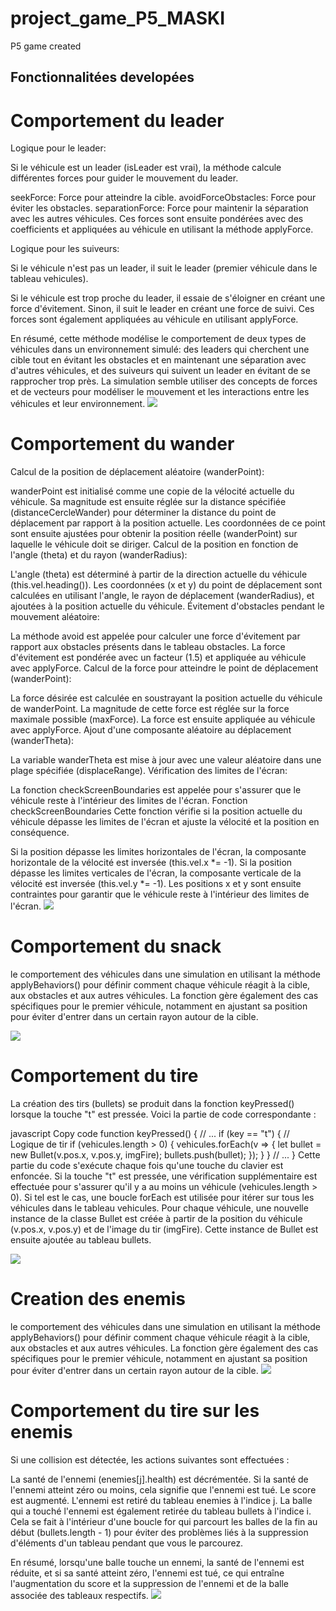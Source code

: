 # project_game_P5_MASKI
P5 game created
<h2>Fonctionnalitées developées</h2>
<h1>Comportement du leader</h1>
Logique pour le leader:

Si le véhicule est un leader (isLeader est vrai), la méthode calcule différentes forces pour guider le mouvement du leader.

seekForce: Force pour atteindre la cible.
avoidForceObstacles: Force pour éviter les obstacles.
separationForce: Force pour maintenir la séparation avec les autres véhicules.
Ces forces sont ensuite pondérées avec des coefficients et appliquées au véhicule en utilisant la méthode applyForce.

Logique pour les suiveurs:

Si le véhicule n'est pas un leader, il suit le leader (premier véhicule dans le tableau vehicules).

Si le véhicule est trop proche du leader, il essaie de s'éloigner en créant une force d'évitement.
Sinon, il suit le leader en créant une force de suivi.
Ces forces sont également appliquées au véhicule en utilisant applyForce.

En résumé, cette méthode modélise le comportement de deux types de véhicules dans un environnement simulé: des leaders qui cherchent une cible tout en évitant les obstacles et en maintenant une séparation avec d'autres véhicules, et des suiveurs qui suivent un leader en évitant de se rapprocher trop près. La simulation semble utiliser des concepts de forces et de vecteurs pour modéliser le mouvement et les interactions entre les véhicules et leur environnement.
<img src="capture/leaderComportment.png"></img>
<h1>Comportement du wander</h1>
Calcul de la position de déplacement aléatoire (wanderPoint):

wanderPoint est initialisé comme une copie de la vélocité actuelle du véhicule.
Sa magnitude est ensuite réglée sur la distance spécifiée (distanceCercleWander) pour déterminer la distance du point de déplacement par rapport à la position actuelle.
Les coordonnées de ce point sont ensuite ajustées pour obtenir la position réelle (wanderPoint) sur laquelle le véhicule doit se diriger.
Calcul de la position en fonction de l'angle (theta) et du rayon (wanderRadius):

L'angle (theta) est déterminé à partir de la direction actuelle du véhicule (this.vel.heading()).
Les coordonnées (x et y) du point de déplacement sont calculées en utilisant l'angle, le rayon de déplacement (wanderRadius), et ajoutées à la position actuelle du véhicule.
Évitement d'obstacles pendant le mouvement aléatoire:

La méthode avoid est appelée pour calculer une force d'évitement par rapport aux obstacles présents dans le tableau obstacles.
La force d'évitement est pondérée avec un facteur (1.5) et appliquée au véhicule avec applyForce.
Calcul de la force pour atteindre le point de déplacement (wanderPoint):

La force désirée est calculée en soustrayant la position actuelle du véhicule de wanderPoint.
La magnitude de cette force est réglée sur la force maximale possible (maxForce).
La force est ensuite appliquée au véhicule avec applyForce.
Ajout d'une composante aléatoire au déplacement (wanderTheta):

La variable wanderTheta est mise à jour avec une valeur aléatoire dans une plage spécifiée (displaceRange).
Vérification des limites de l'écran:

La fonction checkScreenBoundaries est appelée pour s'assurer que le véhicule reste à l'intérieur des limites de l'écran.
Fonction checkScreenBoundaries
Cette fonction vérifie si la position actuelle du véhicule dépasse les limites de l'écran et ajuste la vélocité et la position en conséquence.

Si la position dépasse les limites horizontales de l'écran, la composante horizontale de la vélocité est inversée (this.vel.x *= -1).
Si la position dépasse les limites verticales de l'écran, la composante verticale de la vélocité est inversée (this.vel.y *= -1).
Les positions x et y sont ensuite contraintes pour garantir que le véhicule reste à l'intérieur des limites de l'écran.
<img src="capture/wander.png"></img>
<h1>Comportement du snack</h1>
le comportement des véhicules dans une simulation en utilisant la méthode applyBehaviors() pour définir comment chaque véhicule réagit à la cible, aux obstacles et aux autres véhicules. La fonction gère également des cas spécifiques pour le premier véhicule, notamment en ajustant sa position pour éviter d'entrer dans un certain rayon autour de la cible.

<img src="capture/snacke.png"></img>

<h1>Comportement du tire</h1>

La création des tirs (bullets) se produit dans la fonction keyPressed() lorsque la touche "t" est pressée. Voici la partie de code correspondante :

javascript
Copy code
function keyPressed() {
  // ...
  if (key == "t") {
    // Logique de tir
    if (vehicules.length > 0) {
      vehicules.forEach(v => {
        let bullet = new Bullet(v.pos.x, v.pos.y, imgFire);
        bullets.push(bullet);
      });
    }
  }
  // ...
}
Cette partie du code s'exécute chaque fois qu'une touche du clavier est enfoncée. Si la touche "t" est pressée, une vérification supplémentaire est effectuée pour s'assurer qu'il y a au moins un véhicule (vehicules.length > 0). Si tel est le cas, une boucle forEach est utilisée pour itérer sur tous les véhicules dans le tableau vehicules. Pour chaque véhicule, une nouvelle instance de la classe Bullet est créée à partir de la position du véhicule (v.pos.x, v.pos.y) et de l'image du tir (imgFire). Cette instance de Bullet est ensuite ajoutée au tableau bullets.

<img src="capture/tire.png"></img>
<h1>Creation des enemis</h1>
le comportement des véhicules dans une simulation en utilisant la méthode applyBehaviors() pour définir comment chaque véhicule réagit à la cible, aux obstacles et aux autres véhicules. La fonction gère également des cas spécifiques pour le premier véhicule, notamment en ajustant sa position pour éviter d'entrer dans un certain rayon autour de la cible.
<img src="capture/enemi.png"></img>

<h1>Comportement du tire sur les enemis</h1>
Si une collision est détectée, les actions suivantes sont effectuées :

La santé de l'ennemi (enemies[j].health) est décrémentée.
Si la santé de l'ennemi atteint zéro ou moins, cela signifie que l'ennemi est tué.
Le score est augmenté.
L'ennemi est retiré du tableau enemies à l'indice j.
La balle qui a touché l'ennemi est également retirée du tableau bullets à l'indice i.
Cela se fait à l'intérieur d'une boucle for qui parcourt les balles de la fin au début (bullets.length - 1) pour éviter des problèmes liés à la suppression d'éléments d'un tableau pendant que vous le parcourez.

En résumé, lorsqu'une balle touche un ennemi, la santé de l'ennemi est réduite, et si sa santé atteint zéro, l'ennemi est tué, ce qui entraîne l'augmentation du score et la suppression de l'ennemi et de la balle associée des tableaux respectifs.
<img src="capture/tire_sur_enemi.png"></img>

